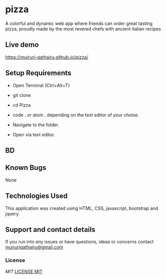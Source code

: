 # pizza
A colorful and dynamic web app where friends can order great tasting pizza, proudly made by the most revered chefs with ancient italian recipes
## Live demo
 https://muiruri-gathairu.github.io/pizza/

## Setup Requirements
* Open Terminal {Ctrl+Alt+T}

* git clone 

* cd Pizza

* code . or atom . depending on the text editor of your choise.


* Navigate to the folder.
* Open via text editor.
## BD

## Known Bugs
None
## Technologies Used
This application was created using HTML, CSS, javascript, bootstrap and jquery.
## Support and contact details
If you run into any issues or have questions, ideas or concerns contact muirurigathairu@gmail.com
### License
*MIT*
[LICENSE MIT](./LICENSE)
